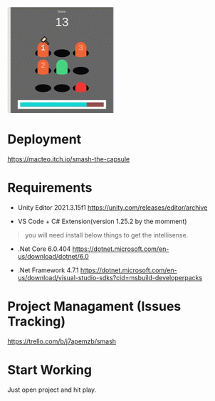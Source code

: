 ![preview](https://raw.githubusercontent.com/phutaekwondo/smash-2d-unity/main/smash2d-6523.gif)

# Deployment

https://macteo.itch.io/smash-the-capsule

# Requirements

- Unity Editor 2021.3.15f1
https://unity.com/releases/editor/archive

- VS Code + C# Extension(version 1.25.2 by the momment)

> you will need install below things to get the intellisense.

- .Net Core 6.0.404
https://dotnet.microsoft.com/en-us/download/dotnet/6.0

- .Net Framework 4.7.1
https://dotnet.microsoft.com/en-us/download/visual-studio-sdks?cid=msbuild-developerpacks

# Project Managament (Issues Tracking)

https://trello.com/b/j7apemzb/smash

# Start Working

Just open project and hit play.
